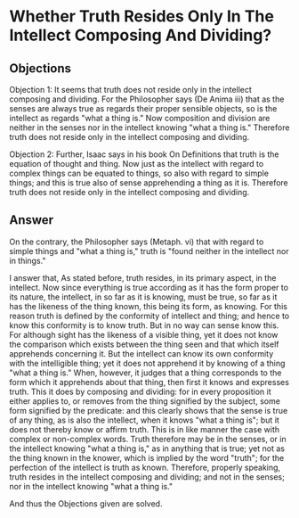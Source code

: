 # Whether Truth Resides Only In The Intellect Composing And Dividing?

## Objections

Objection 1: It seems that truth does not reside only in the intellect composing and dividing. For the Philosopher says (De Anima iii) that as the senses are always true as regards their proper sensible objects, so is the intellect as regards "what a thing is." Now composition and division are neither in the senses nor in the intellect knowing "what a thing is." Therefore truth does not reside only in the intellect composing and dividing.

Objection 2: Further, Isaac says in his book On Definitions that truth is the equation of thought and thing. Now just as the intellect with regard to complex things can be equated to things, so also with regard to simple things; and this is true also of sense apprehending a thing as it is. Therefore truth does not reside only in the intellect composing and dividing.

## Answer

On the contrary, the Philosopher says (Metaph. vi) that with regard to simple things and "what a thing is," truth is "found neither in the intellect nor in things."

I answer that, As stated before, truth resides, in its primary aspect, in the intellect. Now since everything is true according as it has the form proper to its nature, the intellect, in so far as it is knowing, must be true, so far as it has the likeness of the thing known, this being its form, as knowing. For this reason truth is defined by the conformity of intellect and thing; and hence to know this conformity is to know truth. But in no way can sense know this. For although sight has the likeness of a visible thing, yet it does not know the comparison which exists between the thing seen and that which itself apprehends concerning it. But the intellect can know its own conformity with the intelligible thing; yet it does not apprehend it by knowing of a thing "what a thing is." When, however, it judges that a thing corresponds to the form which it apprehends about that thing, then first it knows and expresses truth. This it does by composing and dividing: for in every proposition it either applies to, or removes from the thing signified by the subject, some form signified by the predicate: and this clearly shows that the sense is true of any thing, as is also the intellect, when it knows "what a thing is"; but it does not thereby know or affirm truth. This is in like manner the case with complex or non-complex words. Truth therefore may be in the senses, or in the intellect knowing "what a thing is," as in anything that is true; yet not as the thing known in the knower, which is implied by the word "truth"; for the perfection of the intellect is truth as known. Therefore, properly speaking, truth resides in the intellect composing and dividing; and not in the senses; nor in the intellect knowing "what a thing is."

And thus the Objections given are solved.